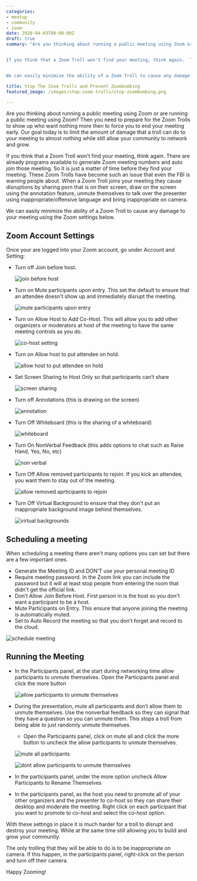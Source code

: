 ```yaml
---
categories:
- meetup
- community
- zoom
date: 2020-04-03T00:00:00Z
draft: true
summary: "Are you thinking about running a public meeting using Zoom or are running a public meeting using Zoom?  Then you need to prepare for the Zoom Trolls to show up who want nothing more  then to force you to end your meeting early.  Our goal today is to limit the amount of damage that a troll can do to your meeting to almost nothing while still allow your community to network and grow.


If you think that a Zoom Troll won't find your meeting, think again.  There are already programs available to generate Zoom meeting numbers and auto join those meeting.  So it is just a matter of time before they find your meeting.  These Zoom Trolls have become such an issue that even the FBI is warning people about.  When a Zoom Troll joins your meeting they cause disruptions by sharing porn that is on their screen, draw on the screen using the annotation feature, unmute themselves to talk over the presenter using inappropriate/offensive language and bring inappropriate on camera.


We can easily minimize the ability of a Zoom Troll to cause any damage to your meeting using the Zoom settings below."

title: Stop The Zoom Trolls and Prevent Zoombombing
featured_image: /images/stop-zoom-trolls/stop-zoombombing.png

---
```


Are you thinking about running a public meeting using Zoom or are running a public meeting using Zoom?  Then you need to prepare for the Zoom Trolls to show up who want nothing more  then to force you to end your meeting early.  Our goal today is to limit the amount of damage that a troll can do to your meeting to almost nothing while still allow your community to network and grow.

If you think that a Zoom Troll won't find your meeting, think again.  There are already programs available to generate Zoom meeting numbers and auto join those meeting.  So it is just a matter of time before they find your meeting.  These Zoom Trolls have become such an issue that even the FBI is warning people about.  When a Zoom Troll joins your meeting they cause disruptions by sharing porn that is on their screen, draw on the screen using the annotation feature, unmute themselves to talk over the presenter using inappropriate/offensive language and bring inappropriate on camera.

We can easily minimize the ability of a Zoom Troll to cause any damage to your meeting using the Zoom settings below.

## Zoom Account Settings

Once your are logged into your Zoom account, go under Account and Setting:

* Turn off Join before host.

    ![join before host](/images/stop-zoom-trolls/join-before-host.png)

* Turn on Mute participants upon entry.  This set the default to ensure that an attendee doesn't show up and immediately disrupt the meeting.

    ![mute participants upon entry](/images/stop-zoom-trolls/mute-participants-upon-entry.png)

* Turn on Allow Host to Add Co-Host.  This will allow you to add other organizers or moderators at host of the meeting to have the same meeting controls as you do.

    ![co-host setting](/images/stop-zoom-trolls/host-add-co-host.png)

* Turn on Allow host to put attendee on hold.

    ![allow host to put attendee on hold](/images/stop-zoom-trolls/allow-host-to-put-attendees-on-hold.png)

* Set Screen Sharing to Host Only so that participants can’t share

    ![screen sharing](/images/stop-zoom-trolls/screen-sharing.png)

* Turn off Annotations (this is drawing on the screen)

    ![annotation](/images/stop-zoom-trolls/annotation.png)

* Turn Off Whiteboard (this is the sharing of a whiteboard)

    ![whiteboard](/images/stop-zoom-trolls/whiteboard.png)

* Turn On NonVerbal Feedback (this adds options to chat such as Raise Hand, Yes, No, etc)

    ![non verbal](/images/stop-zoom-trolls/non-verbal.png)

* Turn Off Allow removed participants to rejoin.  If you kick an attendee, you want them to stay out of the meeting.

    ![allow removed aprticipants to rejoin](/images/stop-zoom-trolls/allow-removed-participant-to-rejoin.png)

* Turn Off Virtual Background to ensure that they don't put an inappropriate background image behind themselves.

    ![virtual backgrounds](/images/stop-zoom-trolls/virtual-backgrounds.png)

## Scheduling a meeting

When scheduling a meeting there aren't many options you can set but there are a few important ones.

* Generate the Meeting ID and DON’T use your personal meeting ID
* Require meeting password. In the Zoom link you can include the password but it will at least stop people from entering the room that didn't get the official link.
* Don’t Allow Join Before Host. First person in is the host so you don't want a participant to be a host.
* Mute Participants on Entry. This ensure that anyone joining the meeting is automatically muted.
* Set to Auto Record the meeting so that you don’t forget and record to the cloud.

![schedule meeting](/images/stop-zoom-trolls/schedule-meeting.png)

## Running the Meeting

* In the Participants panel, at the start during networking time allow participants to unmute themselves.  Open the Participants panel and click the more button

    ![allow participants to unmute themselves](/images/stop-zoom-trolls/manage-participant-options-unmute-self.png)

* During the presentation, mute all participants and don’t allow them to unmute themselves.  Use the nonverbal feedback so they can signal that they have a question so you can unmute them.  This stops a troll from being able to just randomly unmute themselves.

     * Open the Participants panel, click on mute all and click the more button to uncheck the allow participants to unmute themselves.

    ![mute all participants](/images/stop-zoom-trolls/manage-participant-mute-unmute.png)

    ![dont allow participants to unmute themselves](/images/stop-zoom-trolls/manage-participant-options.png)

* In the participants panel, under the more option uncheck Allow Participants to Rename Themselves
* In the participants panel, as the host you need to promote all of your other organizers and the presenter to co-host so they can share their desktop and moderate the meeting. Right click on each participant that you want to promote to co-host and select the co-host option.

With these settings in place it is much harder for a troll to disrupt and destroy your meeting.  While at the same time still allowing you to build and grow your  community.

The only trolling that they will be able to do is to be inappropriate on camera.  If this happen, in the participants panel, right-click on the person and turn off their camera.

Happy Zooming!
